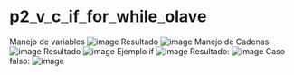 # p2_v_c_if_for_while_olave
Manejo de variables
![image](https://github.com/user-attachments/assets/6327b7d1-24bb-4c6b-90b6-becc24aaae1e)
Resultado
![image](https://github.com/user-attachments/assets/0ca53e9c-4e8f-4b67-8ec5-0fedafe9d8c1)
Manejo de Cadenas
![image](https://github.com/user-attachments/assets/d0f204b9-9745-4429-908f-1ce907b57ed0)
Resultado
![image](https://github.com/user-attachments/assets/08a490b5-fdeb-471d-afde-b353eb776e42)
Ejemplo if
![image](https://github.com/user-attachments/assets/04f5c00e-0c34-4475-b28f-9dd9cfb778f6)
Resultado:
![image](https://github.com/user-attachments/assets/8a3bec90-81c8-4454-acc7-a5e8834f951e)
Caso falso:
![image](https://github.com/user-attachments/assets/618e8952-bae8-4a68-b8e1-230125ac4e36)
